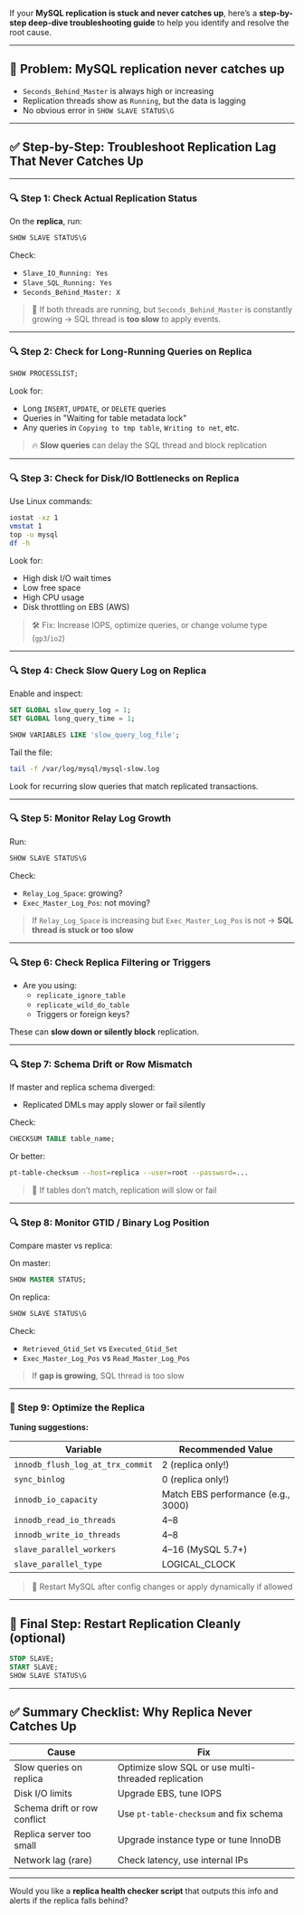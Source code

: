 If your **MySQL replication is stuck and never catches up**, here’s a **step-by-step deep-dive troubleshooting guide** to help you identify and resolve the root cause.

---

## 🚨 Problem: **MySQL replication never catches up**  
- `Seconds_Behind_Master` is always high or increasing  
- Replication threads show as `Running`, but the data is lagging  
- No obvious error in `SHOW SLAVE STATUS\G`

---

## ✅ Step-by-Step: Troubleshoot Replication Lag That Never Catches Up

---

### 🔍 Step 1: Check Actual Replication Status

On the **replica**, run:

```sql
SHOW SLAVE STATUS\G
```

Check:
- `Slave_IO_Running: Yes`
- `Slave_SQL_Running: Yes`
- `Seconds_Behind_Master: X`

> 🔸 If both threads are running, but `Seconds_Behind_Master` is constantly growing → SQL thread is **too slow** to apply events.

---

### 🔍 Step 2: Check for Long-Running Queries on Replica

```sql
SHOW PROCESSLIST;
```

Look for:
- Long `INSERT`, `UPDATE`, or `DELETE` queries
- Queries in "Waiting for table metadata lock"
- Any queries in `Copying to tmp table`, `Writing to net`, etc.

> 🔥 **Slow queries** can delay the SQL thread and block replication

---

### 🔍 Step 3: Check for Disk/IO Bottlenecks on Replica

Use Linux commands:

```bash
iostat -xz 1
vmstat 1
top -u mysql
df -h
```

Look for:
- High disk I/O wait times
- Low free space
- High CPU usage
- Disk throttling on EBS (AWS)

> 🛠️ Fix: Increase IOPS, optimize queries, or change volume type (`gp3`/`io2`)

---

### 🔍 Step 4: Check Slow Query Log on Replica

Enable and inspect:

```sql
SET GLOBAL slow_query_log = 1;
SET GLOBAL long_query_time = 1;

SHOW VARIABLES LIKE 'slow_query_log_file';
```

Tail the file:
```bash
tail -f /var/log/mysql/mysql-slow.log
```

Look for recurring slow queries that match replicated transactions.

---

### 🔍 Step 5: Monitor Relay Log Growth

Run:
```sql
SHOW SLAVE STATUS\G
```

Check:
- `Relay_Log_Space`: growing?
- `Exec_Master_Log_Pos`: not moving?

> If `Relay_Log_Space` is increasing but `Exec_Master_Log_Pos` is not → **SQL thread is stuck or too slow**

---

### 🔍 Step 6: Check Replica Filtering or Triggers

- Are you using:
  - `replicate_ignore_table`
  - `replicate_wild_do_table`
  - Triggers or foreign keys?

These can **slow down or silently block** replication.

---

### 🔍 Step 7: Schema Drift or Row Mismatch

If master and replica schema diverged:
- Replicated DMLs may apply slower or fail silently

Check:
```sql
CHECKSUM TABLE table_name;
```

Or better:
```bash
pt-table-checksum --host=replica --user=root --password=...
```

> 🧨 If tables don’t match, replication will slow or fail

---

### 🔍 Step 8: Monitor GTID / Binary Log Position

Compare master vs replica:

On master:
```sql
SHOW MASTER STATUS;
```

On replica:
```sql
SHOW SLAVE STATUS\G
```

Check:
- `Retrieved_Gtid_Set` vs `Executed_Gtid_Set`
- `Exec_Master_Log_Pos` vs `Read_Master_Log_Pos`

> If **gap is growing**, SQL thread is too slow

---

### 🔧 Step 9: Optimize the Replica

**Tuning suggestions:**

| Variable                        | Recommended Value            |
|--------------------------------|------------------------------|
| `innodb_flush_log_at_trx_commit` | 2 (replica only!)            |
| `sync_binlog`                  | 0 (replica only!)            |
| `innodb_io_capacity`           | Match EBS performance (e.g., 3000) |
| `innodb_read_io_threads`       | 4–8                          |
| `innodb_write_io_threads`      | 4–8                          |
| `slave_parallel_workers`       | 4–16 (MySQL 5.7+)            |
| `slave_parallel_type`          | LOGICAL_CLOCK                |

> 🔄 Restart MySQL after config changes or apply dynamically if allowed

---

## 🧼 Final Step: Restart Replication Cleanly (optional)

```sql
STOP SLAVE;
START SLAVE;
SHOW SLAVE STATUS\G
```

---

## ✅ Summary Checklist: Why Replica Never Catches Up

| Cause                         | Fix                                            |
|------------------------------|-------------------------------------------------|
| Slow queries on replica       | Optimize slow SQL or use multi-threaded replication |
| Disk I/O limits               | Upgrade EBS, tune IOPS                         |
| Schema drift or row conflict  | Use `pt-table-checksum` and fix schema         |
| Replica server too small      | Upgrade instance type or tune InnoDB           |
| Network lag (rare)            | Check latency, use internal IPs                |

---

Would you like a **replica health checker script** that outputs this info and alerts if the replica falls behind?
